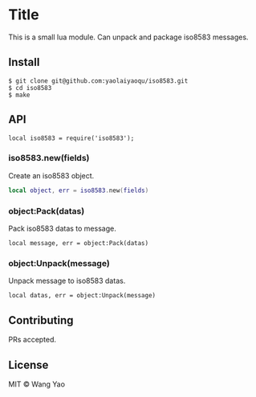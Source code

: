 # Title

This is a small lua module. Can unpack and package iso8583 messages.

## Install

```
$ git clone git@github.com:yaolaiyaoqu/iso8583.git
$ cd iso8583
$ make
```

## API

`local iso8583 = require('iso8583');`

### iso8583.new(fields)

Create an iso8583 object.

```lua
local object, err = iso8583.new(fields)
```

### object:Pack(datas)

Pack iso8583 datas to message.

```
local message, err = object:Pack(datas)
```

### object:Unpack(message)

Unpack message to iso8583 datas.

```
local datas, err = object:Unpack(message)
```

## Contributing

PRs accepted.

## License

MIT © Wang Yao
